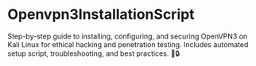# Openvpn3InstallationScript
Step-by-step guide to installing, configuring, and securing OpenVPN3 on Kali Linux for ethical hacking and penetration testing. Includes automated setup script, troubleshooting, and best practices. 🚀🔒
